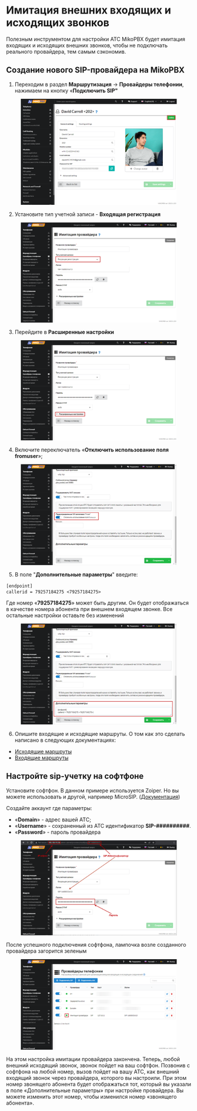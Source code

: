 # Имитация внешних входящих и исходящих звонков

Полезным инструментом для настройки АТС MikoPBX будет имитация входящих и исходящих внешних звонков, чтобы не подключать реального провайдера, тем самым сэкономив.

## Создание нового SIP-провайдера на MikoPBX

1. Переходим в раздел **Маршрутизация** → **Провайдеры телефонии**, нажимаем на кнопку «**Подключить SIP"**

<figure><img src="../../.gitbook/assets/11 (6).png" alt=""><figcaption></figcaption></figure>

2. Установите тип учетной записи - **Входящая регистрация**

<figure><img src="../../.gitbook/assets/13 (9).png" alt=""><figcaption></figcaption></figure>

3. Перейдите в **Расширенные настройки**

<figure><img src="../../.gitbook/assets/5 (12).png" alt=""><figcaption></figcaption></figure>

4. Включите переключатель «**Отключить использование поля fromuser**»;

<figure><img src="../../.gitbook/assets/3 (30).png" alt=""><figcaption></figcaption></figure>

5. В поле "**Дополнительные параметры**" введите:

```
[endpoint]
callerid = 79257184275 <79257184275>
```

Где номер «**79257184275**» может быть другим. Он будет отображаться в качестве номера абонента при внешнем входящем звонке. Все остальные настройки оставьте без изменений

<figure><img src="../../.gitbook/assets/4 (14).png" alt=""><figcaption></figcaption></figure>

6. Опишите входящие и исходящие маршруты. О том как это сделать написано в следующих документациях:

* [Исходящие маршруты](../../manual/routing/outbound-routing.md)
* [Входящие маршруты](../../manual/routing/incoming-routing.md)

## Настройте sip-учетку на софтфоне <a href="#nastrojte_sip-uchetku_na_softfone" id="nastrojte_sip-uchetku_na_softfone"></a>

Установите софтфон. В данном примере используется Zoiper. Но вы можете использовать и другой, например MicroSIP. ([Документация](../softphones/))

Создайте аккаунт где параметры:

* «**Domain**» - адрес вашей АТС;
* «**Username**» - сохраненный из АТС идентификатор **SIP-##########**.
* «**Password**» - пароль провайдера

<figure><img src="../../.gitbook/assets/image (15) (1).png" alt=""><figcaption></figcaption></figure>

После успешного подключения софтфона, лампочка возле созданного провайдера загорится зеленым

<figure><img src="../../.gitbook/assets/10 (10).png" alt=""><figcaption></figcaption></figure>

На этом настройка имитации провайдера закончена. Теперь, любой внешний исходящий звонок, звонок пойдет на ваш софтфон. Позвонив с софтфона на любой номер, вызов пойдет на вашу АТС, как внешний входящий звонок через провайдера, которого вы настроили. При этом номер звонящего абонента будет отображаться тот, который вы указали в поле «Дополнительные параметры» при настройке провайдера. Вы можете изменить этот номер, чтобы изменился номер «звонящего абонента».
